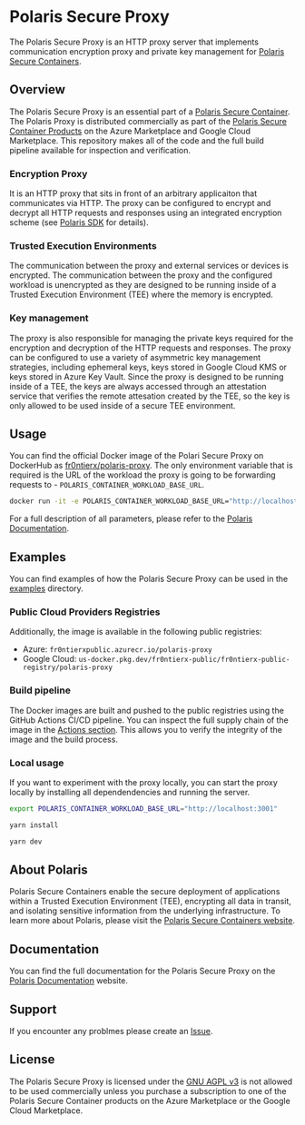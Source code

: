 # Polaris Secure Proxy

The Polaris Secure Proxy is an HTTP proxy server that implements communication encryption proxy and private key management for [Polaris Secure Containers](https://www.fr0ntierx.com/polaris).

## Overview

The Polaris Secure Proxy is an essential part of a [Polaris Secure Container](https://www.fr0ntierx.com/). The Polaris Proxy is distributed commercially as part of the [Polaris Secure Container Products](https://www.fr0ntierx.com/polaris) on the Azure Marketplace and Google Cloud Marketplace. This repository makes all of the code and the full build pipeline available for inspection and verification.

### Encryption Proxy

It is an HTTP proxy that sits in front of an arbitrary applicaiton that communicates via HTTP. The proxy can be configured to encrypt and decrypt all HTTP requests and responses using an integrated encryption scheme (see [Polaris SDK](https://github.com/Fr0ntierX/polaris-sdk) for details).

### Trusted Execution Environments

The communication between the proxy and external services or devices is encrypted. The communication between the proxy and the configured workload is unencrypted as they are designed to be running inside of a Trusted Execution Environment (TEE) where the memory is encrypted.

### Key management

The proxy is also responsible for managing the private keys required for the encryption and decryption of the HTTP requests and responses. The proxy can be configured to use a variety of asymmetric key management strategies, including ephemeral keys, keys stored in Google Cloud KMS or keys stored in Azure Key Vault. Since the proxy is designed to be running inside of a TEE, the keys are always accessed through an attestation service that verifies the remote attesation created by the TEE, so the key is only allowed to be used inside of a secure TEE environment.

## Usage

You can find the official Docker image of the Polari Secure Proxy on DockerHub as [fr0ntierx/polaris-proxy](https://hub.docker.com/r/fr0ntierx/polaris-proxy). The only environment variable that is required is the URL of the workload the proxy is going to be forwarding requests to - `POLARIS_CONTAINER_WORKLOAD_BASE_URL`.

```bash
docker run -it -e POLARIS_CONTAINER_WORKLOAD_BASE_URL="http://localhost:3001" fr0ntierx/polaris-proxy
```

For a full description of all parameters, please refer to the [Polaris Documentation](https://docs.fr0ntierx.com/polaris-proxy).

## Examples

You can find examples of how the Polaris Secure Proxy can be used in the [examples](examples) directory.

### Public Cloud Providers Registries

Additionally, the image is available in the following public registries:

- Azure: `fr0ntierxpublic.azurecr.io/polaris-proxy`
- Google Cloud: `us-docker.pkg.dev/fr0ntierx-public/fr0ntierx-public-registry/polaris-proxy`

### Build pipeline

The Docker images are built and pushed to the public registries using the GitHub Actions CI/CD pipeline. You can inspect the full supply chain of the image in the [Actions section](https://github.com/Fr0ntierX/polaris-proxy/actions). This allows you to verify the integrity of the image and the build process.

### Local usage

If you want to experiment with the proxy locally, you can start the proxy locally by installing all dependendencies and running the server.

```bash
export POLARIS_CONTAINER_WORKLOAD_BASE_URL="http://localhost:3001"

yarn install

yarn dev
```

## About Polaris

Polaris Secure Containers enable the secure deployment of applications within a Trusted Execution Environment (TEE), encrypting all data in transit, and isolating sensitive information from the underlying infrastructure. To learn more about Polaris, please visit the [Polaris Secure Containers website](https://www.fr0ntierx.com/polaris).

## Documentation

You can find the full documentation for the Polaris Secure Proxy on the [Polaris Documentation](https://docs.fr0ntierx.com/polaris-proxy) website.

## Support

If you encounter any problmes please create an [Issue](https://github.com/Fr0ntierX/polaris-proxy/issues).

## License

The Polaris Secure Proxy is licensed under the [GNU AGPL v3](LICENSE) is not allowed to be used commercially unless you purchase a subscription to one of the Polaris Secure Container products on the Azure Marketplace or the Google Cloud Marketplace.
